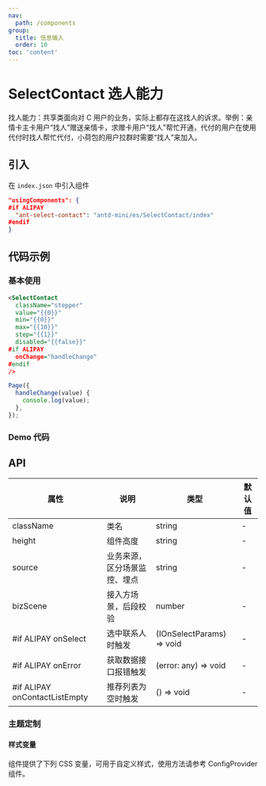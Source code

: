 ```yaml
---
nav:
  path: /components
group:
  title: 信息输入
  order: 10
toc: 'content'
---
```


# SelectContact 选人能力

找人能力：共享类面向对 C 用户的业务，实际上都存在这找人的诉求。举例：亲情卡主卡用户“找人”赠送亲情卡，求赠卡用户“找人”帮忙开通，代付的用户在使用代付时找人帮忙代付，小荷包的用户拉群时需要“找人”来加入。

## 引入

在 `index.json` 中引入组件

```json
"usingComponents": {
#if ALIPAY
  "ant-select-contact": "antd-mini/es/SelectContact/index"
#endif
}
```

## 代码示例

### 基本使用

```xml
<SelectContact
  className="stepper"
  value="{{0}}"
  min="{{0}}"
  max="{{10}}"
  step="{{1}}"
  disabled="{{false}}"
#if ALIPAY
  onChange="handleChange"
#endif
/>
```

```js
Page({
  handleChange(value) {
    console.log(value);
  },
});
```

### Demo 代码

<!-- <code src='../../demo/pages/SelectContact/index'></code> -->

## API

| 属性                          | 说明                         | 类型                      | 默认值 |
| ----------------------------- | ---------------------------- | ------------------------- | ------ |
| className                     | 类名                         | string                    | -      |
| height                        | 组件高度                     | string                    | -      |
| source                        | 业务来源，区分场景监控、埋点 | string                    | -      |
| bizScene                      | 接入方场景，后段校验         | number                    | -      |
| #if ALIPAY onSelect           | 选中联系人时触发             | (IOnSelectParams) => void | -      |
| #if ALIPAY onError            | 获取数据接口报错触发         | (error: any) => void      | -      |
| #if ALIPAY onContactListEmpty | 推荐列表为空时触发           | () => void                | -      |

### 主题定制

#### 样式变量

组件提供了下列 CSS 变量，可用于自定义样式，使用方法请参考 ConfigProvider 组件。
